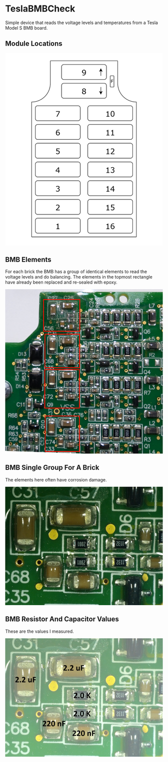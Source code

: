 # TeslaBMBCheck
Simple device that reads the voltage levels and temperatures from a Tesla Model S BMB board.

## Module Locations

![Model S Battery Modules](./Img/Model%20S%20Battery.png)

## BMB Elements

For each brick the BMB has a group of identical elements to read the voltage levels and do balancing. The elements in the topmost rectangle have already been replaced and re-sealed with epoxy.

![Model S Battery Modules](./Img/BMB%20closeup.jpg)

## BMB Single Group For A Brick

The elements here often have corrosion damage.

![Model S Battery Modules](./Img/BMB%20stage.JPG)

## BMB Resistor And Capacitor Values

These are the values I measured.

![Model S Battery Modules](./Img/BMB%20values.JPG)

